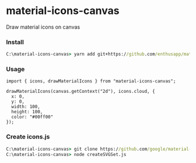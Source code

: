 # material-icons-canvas
Draw material icons on canvas

### Install
```cmd
C:\material-icons-canvas> yarn add git+https://github.com/enthusapp/material-icons-canvas
```

### Usage
```JS
import { icons, drawMaterialIcons } from "material-icons-canvas";

drawMaterialIcons(canvas.getContext("2d"), icons.cloud, {
  x: 0,
  y: 0,
  width: 100,
  height: 100,
  color: "#00ff00"
});
```

### Create icons.js
```cmd
C:\material-icons-canvas> git clone https://github.com/google/material-design-icons
C:\material-icons-canvas> node createSVGSet.js
```

